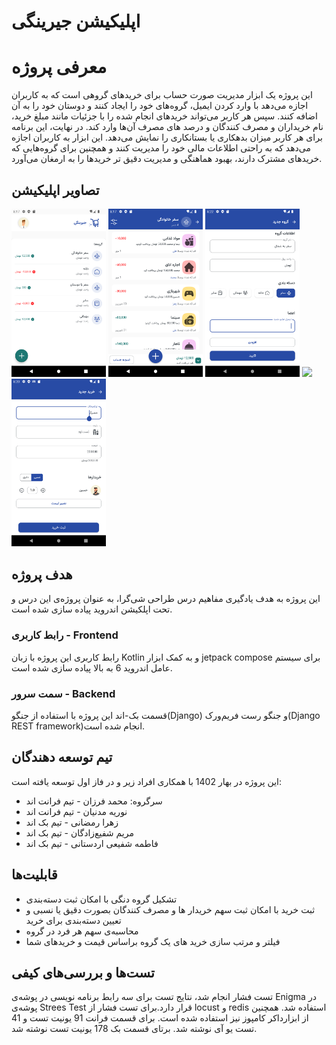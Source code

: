 # اپلیکیشن جیرینگی

# معرفی پروژه
این پروژه یک ابزار مدیریت صورت حساب برای خریدهای گروهی است که به کاربران اجازه می‌دهد با وارد کردن ایمیل، گروه‌های خود را ایجاد کنند و دوستان خود را به آن اضافه کنند. سپس هر کاربر می‌تواند خریدهای انجام شده را با جزئیات مانند مبلغ خرید، نام خریداران و مصرف کنندگان و درصد های مصرف آن‌ها وارد کند. در نهایت، این برنامه برای هر کاربر میزان بدهکاری یا بستانکاری را نمایش می‌دهد. این ابزار به کاربران اجازه می‌دهد که به راحتی اطلاعات مالی خود را مدیریت کنند و همچنین برای گروه‌هایی که خریدهای مشترک دارند، بهبود هماهنگی و مدیریت دقیق تر خریدها را به ارمغان می‌آورد.

## تصاویر اپلیکیشن
<div>
 <img src="https://github.com/EnigmaOOD/AndroidApp/blob/master/ScreenShots/Screenshot_1695491987.png" width="30%"/>
 <img src="https://github.com/EnigmaOOD/AndroidApp/blob/master/ScreenShots/Screenshot_1695491994.png" width="30%"/>
 <img src="https://github.com/EnigmaOOD/AndroidApp/blob/master/ScreenShots/Screenshot_1695492267.png" width="30%"/>
 <img src="https://github.com/EnigmaOOD/AndroidApp/blob/master/ScreenShots/Screenshot_1695492005.png width="30%"/>
 <img src="https://github.com/EnigmaOOD/AndroidApp/blob/master/ScreenShots/Screenshot_1695492164.png" width="30%"/>
</div>


## هدف پروژه 
این پروژه به هدف یادگیری مفاهیم درس طراحی شی‌گرا، به عنوان پروژه‌ی این درس و تحت اپلکیشن اندروید پیاده سازی شده است.
### رابط کاربری -  Frontend
رابط کاربری این پروژه با زبان Kotlin و به کمک ابزار jetpack compose برای سیستم عامل اندروید 6 به بالا پیاده سازی شده است. 
###  سمت سرور - Backend 
قسمت بک-اند این پروژه با استفاده از جنگو(Django) و جنگو رست فریم‌ورک(Django REST framework)انجام شده است.

## تیم توسعه دهندگان
این پروژه در بهار 1402 با همکاری افراد زیر و در فاز اول توسعه یافته است:
* سرگروه: محمد فرزان - تیم فرانت اند
* نوریه مدنیان - تیم فرانت اند
* زهرا رمضانی - تیم بک اند
* مریم شفیع‌زادگان - تیم بک اند
* فاطمه شفیعی اردستانی - تیم بک اند
 
## قابلیت‌ها
* تشکیل گروه دنگی با امکان ثبت دسته‌بندی
* ثبت خرید با امکان ثبت سهم خریدار ها و مصرف کنندگان بصورت دقیق یا نسبی و تعیین دسته‌بندی برای خرید
* محاسبه‌ی سهم هر فرد در گروه
* فیلتر و مرتب سازی خرید های یک گروه براساس قیمت و خریدهای شما
## تست‌ها و بررسی‌های کیفی
تست فشار انجام شد، نتایج تست برای سه رابط برنامه نویسی در پوشه‌ی Enigma در پوشه‌ی Strees Test قرار دارد.برای تست فشار از locust و redis استفاده شد.
همچنین از ابزارداکر کامپوز نیز استفاده شده است.
برای قسمت فرانت 91 یونیت تست و 41 تست یو آی نوشته شد.
برتای قسمت بک 178 یونیت تست نوشته شد.


